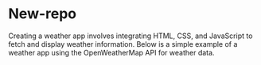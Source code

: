 # New-repo
Creating a weather app involves integrating HTML, CSS, and JavaScript to fetch and display weather information. Below is a simple example of a weather app using the OpenWeatherMap API for weather data.
